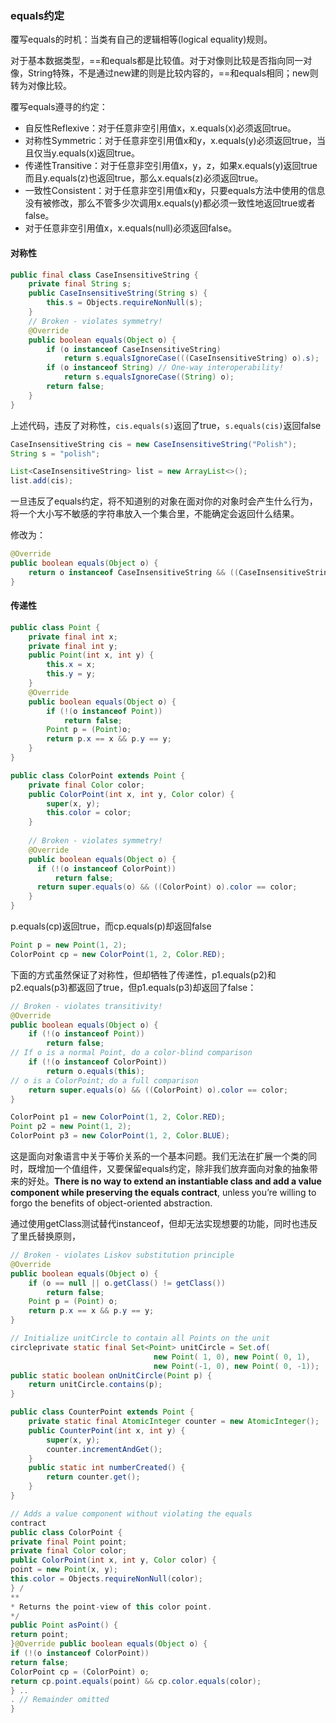 ### equals约定

覆写equals的时机：当类有自己的逻辑相等(logical equality)规则。

对于基本数据类型，==和equals都是比较值。对于对像则比较是否指向同一对像，String特殊，不是通过new建的则是比较内容的，==和equals相同；new则转为对像比较。

覆写equals遵寻的约定：

- 自反性Reflexive：对于任意非空引用值x，x.equals(x)必须返回true。
- 对称性Symmetric：对于任意非空引用值x和y，x.equals(y)必须返回true，当且仅当y.equals(x)返回true。
- 传递性Transitive：对于任意非空引用值x，y，z，如果x.equals(y)返回true而且y.equals(z)也返回true，那么x.equals(z)必须返回true。
- 一致性Consistent：对于任意非空引用值x和y，只要equals方法中使用的信息没有被修改，那么不管多少次调用x.equals(y)都必须一致性地返回true或者false。
- 对于任意非空引用值x，x.equals(null)必须返回false。

#### 对称性

```java
public final class CaseInsensitiveString {
    private final String s;
    public CaseInsensitiveString(String s) {
        this.s = Objects.requireNonNull(s);
    } 
    // Broken - violates symmetry!
    @Override 
    public boolean equals(Object o) {
        if (o instanceof CaseInsensitiveString)
            return s.equalsIgnoreCase(((CaseInsensitiveString) o).s);
        if (o instanceof String) // One-way interoperability!
            return s.equalsIgnoreCase((String) o);
        return false;
    }
}
```

上述代码，违反了对称性，`cis.equals(s)`返回了true，`s.equals(cis)`返回false

```java
CaseInsensitiveString cis = new CaseInsensitiveString("Polish");
String s = "polish";

List<CaseInsensitiveString> list = new ArrayList<>();
list.add(cis);
```

一旦违反了equals约定，将不知道别的对象在面对你的对象时会产生什么行为，将一个大小写不敏感的字符串放入一个集合里，不能确定会返回什么结果。

修改为：

```java
@Override 
public boolean equals(Object o) {
    return o instanceof CaseInsensitiveString && ((CaseInsensitiveString) o).s.equalsIgnoreCase(s);
}
```

#### 传递性

```java
public class Point {
    private final int x;
    private final int y;
    public Point(int x, int y) {
        this.x = x;
        this.y = y;
    } 
    @Override 
    public boolean equals(Object o) {
        if (!(o instanceof Point))
            return false;
        Point p = (Point)o;
        return p.x == x && p.y == y;
    } 
}

public class ColorPoint extends Point {
    private final Color color;
    public ColorPoint(int x, int y, Color color) {
        super(x, y);
        this.color = color;
    } 
  
    // Broken - violates symmetry!
    @Override 
    public boolean equals(Object o) {
      if (!(o instanceof ColorPoint))
          return false;
      return super.equals(o) && ((ColorPoint) o).color == color;
    }
}
```

p.equals(cp)返回true，而cp.equals(p)却返回false

```java
Point p = new Point(1, 2);
ColorPoint cp = new ColorPoint(1, 2, Color.RED);
```

下面的方式虽然保证了对称性，但却牺牲了传递性，p1.equals(p2)和p2.equals(p3)都返回了true，但p1.equals(p3)却返回了false：

```java
// Broken - violates transitivity!
@Override 
public boolean equals(Object o) {
    if (!(o instanceof Point))
        return false;
// If o is a normal Point, do a color-blind comparison
    if (!(o instanceof ColorPoint))
        return o.equals(this);
// o is a ColorPoint; do a full comparison
    return super.equals(o) && ((ColorPoint) o).color == color;
}

ColorPoint p1 = new ColorPoint(1, 2, Color.RED);
Point p2 = new Point(1, 2);
ColorPoint p3 = new ColorPoint(1, 2, Color.BLUE);
```

这是面向对象语言中关于等价关系的一个基本问题。我们无法在扩展一个类的同时，既增加一个值组件，又要保留equals约定，除非我们放弃面向对象的抽象带来的好处。**There is no way to extend an instantiable class and add a value component while preserving the equals contract**, unless you’re willing to forgo the benefits of object-oriented abstraction.



通过使用getClass测试替代instanceof，但却无法实现想要的功能，同时也违反了里氏替换原则，

```java
// Broken - violates Liskov substitution principle
@Override 
public boolean equals(Object o) {
    if (o == null || o.getClass() != getClass())
        return false;
    Point p = (Point) o;
    return p.x == x && p.y == y;
}
```





```java
// Initialize unitCircle to contain all Points on the unit
circleprivate static final Set<Point> unitCircle = Set.of(
                                new Point( 1, 0), new Point( 0, 1),
                                new Point(-1, 0), new Point( 0, -1));
public static boolean onUnitCircle(Point p) {
    return unitCircle.contains(p);
}
```





```java
public class CounterPoint extends Point {
    private static final AtomicInteger counter = new AtomicInteger();
    public CounterPoint(int x, int y) {
        super(x, y);
        counter.incrementAndGet();
    } 
    public static int numberCreated() { 
        return counter.get(); 
    }
}
```





```java
// Adds a value component without violating the equals
contract
public class ColorPoint {
private final Point point;
private final Color color;
public ColorPoint(int x, int y, Color color) {
point = new Point(x, y);
this.color = Objects.requireNonNull(color);
} /
**
* Returns the point-view of this color point.
*/
public Point asPoint() {
return point;
}@Override public boolean equals(Object o) {
if (!(o instanceof ColorPoint))
return false;
ColorPoint cp = (ColorPoint) o;
return cp.point.equals(point) && cp.color.equals(color);
} ..
. // Remainder omitted
}
```

